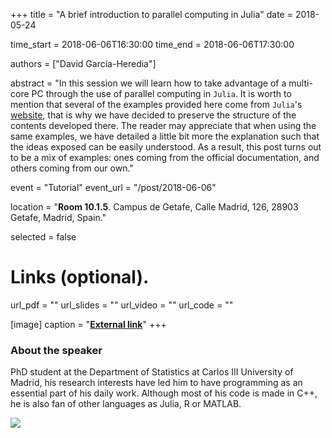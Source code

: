 +++
title = "A brief introduction to parallel computing in Julia"
date = 2018-05-24

time_start = 2018-06-06T16:30:00
time_end = 2018-06-06T17:30:00

authors = ["David García-Heredia"]

abstract = "In this session we will learn how to take advantage of a multi-core PC through the use of parallel computing in `Julia`. It is worth to mention that several of the examples provided here come from `Julia`'s [website](<https://julialang.org/>), that is why we have decided to preserve the structure of the contents developed there. The reader may appreciate that when using the same examples, we have detailed a little bit more the explanation such that the ideas exposed can be easily understood. As a result, this post turns out to be a mix of examples: ones coming from the official documentation, and others coming from our own."

event = "Tutorial"
event_url = "/post/2018-06-06"

location = "**Room 10.1.5**. Campus de Getafe, Calle Madrid, 126, 28903 Getafe, Madrid, Spain."

selected = false

# Links (optional).
url_pdf = ""
url_slides = ""
url_video = ""
url_code = ""

[image]
  caption = "[**External link**](https://github.com/DavidGarHeredia)"
+++

### About the speaker

PhD student at the Department of Statistics at Carlos III University of Madrid, his research interests have led him to have programming as an essential part of his daily work. Although most of his code is made in C++, he is also fan of other languages as Julia, R or MATLAB.

![](/img/sessions/2018-06-06-1.jpg)
